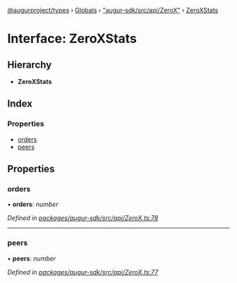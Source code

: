 [@augurproject/types](../README.md) › [Globals](../globals.md) › ["augur-sdk/src/api/ZeroX"](../modules/_augur_sdk_src_api_zerox_.md) › [ZeroXStats](_augur_sdk_src_api_zerox_.zeroxstats.md)

# Interface: ZeroXStats

## Hierarchy

* **ZeroXStats**

## Index

### Properties

* [orders](_augur_sdk_src_api_zerox_.zeroxstats.md#orders)
* [peers](_augur_sdk_src_api_zerox_.zeroxstats.md#peers)

## Properties

###  orders

• **orders**: *number*

*Defined in [packages/augur-sdk/src/api/ZeroX.ts:78](https://github.com/AugurProject/augur/blob/69c4be52bf/packages/augur-sdk/src/api/ZeroX.ts#L78)*

___

###  peers

• **peers**: *number*

*Defined in [packages/augur-sdk/src/api/ZeroX.ts:77](https://github.com/AugurProject/augur/blob/69c4be52bf/packages/augur-sdk/src/api/ZeroX.ts#L77)*
